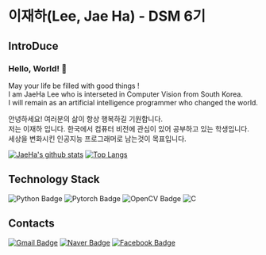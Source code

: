 # 이재하(Lee, Jae Ha) - DSM 6기   

## IntroDuce
### Hello, World! 👋
May your life be filled with good things !   
I am JaeHa Lee who is interseted in Computer Vision from South Korea.   
I will remain as an artificial intelligence programmer who changed the world.   
   
   
안녕하세요! 여러분의 삶이 항상 행복하길 기원합니다.   
저는 이재하 입니다. 한국에서 컴퓨터 비전에 관심이 있어 공부하고 있는 학생입니다.   
세상을 변화시킨 인공지능 프로그래머로 남는것이 목표입니다.   

[![JaeHa's github stats](https://github-readme-stats.vercel.app/api?username=CV-JaeHa&show_icons=true&title_color=81F7F3&text_color=FFFFFF&bg_color=21262D&hide=issues&hide_border=False&count_private=true)](https://github.com/anuraghazra/github-readme-stats)
</a> [![Top Langs](https://github-readme-stats.vercel.app/api/top-langs/?username=CV-JaeHa&hide_border=true&layout=compact&title_color=81F7F3&text_color=FFFFFF&bg_color=21262D&langs_count=5)](https://github.com/anuraghazra/github-readme-stats)

## Technology Stack   
![Python Badge](https://img.shields.io/badge/Python-3766AB?style=flat-square&logo=Python&logoColor=white)
</a>
![Pytorch Badge](https://img.shields.io/badge/Pytorch-11B48A?style=flat-square&logo=pytorch&color=FF4000&logoColor=white)
</a>
![OpenCV Badge](https://img.shields.io/badge/OpenCV-11B48A?style=flat-square&logo=OpenCV&color=0000FF&logoColor=white)
</a> 
![C](https://img.shields.io/badge/C,C++-11B48A?style=flat-square&logo=C&color=A8B9CC&logoColor=white)
</a>


## Contacts
[![Gmail Badge](https://img.shields.io/badge/Gmail-d14836?style=flat-square&logo=Gmail&logoColor=white&link=mailto:taki041210@gmail.com)](mailto:taki041210@gmail.com)
</a>
[![Naver Badge](https://img.shields.io/badge/Naver-11B48A?style=flat-square&logo=Naver&color=Green&logoColor=white&link=mailto:taki041210@naver.com)](mailto:taki041210@naver.com)
</a>
[![Facebook Badge](https://img.shields.io/badge/FaceBook-1877f2?style=flat-square&logo=facebook&logoColor=white&link=https://www.facebook.com/JaeHa0412)](https://www.facebook.com/JaeHa0412)
</a>
